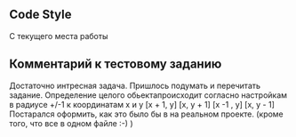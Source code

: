 ## Code Style
С текущего места работы

## Комментарий к тестовому заданию
Достаточно интресная задача. Пришлось подумать и перечитать задание.
Определение целого обьектапроисходит согласно настройкам в радиусе +/-1 к координатам x и y [x + 1, y] [x, y + 1] [x -1 , y] [x, y - 1]
Постарался оформить, как это было бы в на реальном проекте. (кроме того, что все в одном файле :-) )

